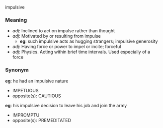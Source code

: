 impulsive
### Meaning
+ _adj_: Inclined to act on impulse rather than thought
+ _adj_: Motivated by or resulting from impulse
    + __eg__: such impulsive acts as hugging strangers; impulsive generosity
+ _adj_: Having force or power to impel or incite; forceful
+ _adj_: Physics. Acting within brief time intervals. Used especially of a force

### Synonym

__eg__: he had an impulsive nature

+ IMPETUOUS
+ opposite(s): CAUTIOUS

__eg__: his impulsive decision to leave his job and join the army

+ IMPROMPTU
+ opposite(s): PREMEDITATED


